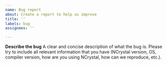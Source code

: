 ```yaml
---
name: Bug report
about: Create a report to help us improve
title: ''
labels: bug
assignees: ''

---
```


**Describe the bug**
A clear and concise description of what the bug is. Please try to include all relevant information that you have (NCrystal version, OS, compiler version, how are you using NCrystal, how can we reproduce, etc.).
